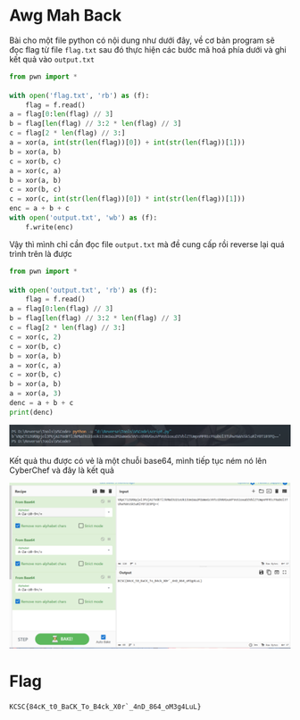 # Awg Mah Back

Bài cho một file python có nội dung như dưới đây, về cơ bản program sẽ đọc flag từ file ```flag.txt``` sau đó thực hiện các bước mã hoá phía dưới và ghi kết quả vào ```output.txt```

```python
from pwn import *

with open('flag.txt', 'rb') as (f):
    flag = f.read()
a = flag[0:len(flag) // 3]
b = flag[len(flag) // 3:2 * len(flag) // 3]
c = flag[2 * len(flag) // 3:]
a = xor(a, int(str(len(flag))[0]) + int(str(len(flag))[1]))
b = xor(a, b)
c = xor(b, c)
a = xor(c, a)
b = xor(a, b)
c = xor(b, c)
c = xor(c, int(str(len(flag))[0]) * int(str(len(flag))[1]))
enc = a + b + c
with open('output.txt', 'wb') as (f):
    f.write(enc)
```

Vậy thì mình chỉ cần đọc file ```output.txt``` mà đề cung cấp rồi reverse lại quá trình trên là được

```python
from pwn import *

with open('output.txt', 'rb') as (f):
    flag = f.read()
a = flag[0:len(flag) // 3]
b = flag[len(flag) // 3:2 * len(flag) // 3]
c = flag[2 * len(flag) // 3:]
c = xor(c, 2)
c = xor(b, c)
b = xor(a, b)
a = xor(c, a)
c = xor(b, c)
b = xor(a, b)
a = xor(a, 3)
denc = a + b + c
print(denc)
```

![](https://github.com/noobmannn/kcscrecruitment2023/blob/95d1af19567a3d54a7e3052fed18a8ba987731d6/Awg%20Mah%20Back/Image/1.png)

Kết quả thu được có vẻ là một chuỗi base64, mình tiếp tục ném nó lên CyberChef và đây là kết quả

![](https://github.com/noobmannn/kcscrecruitment2023/blob/95d1af19567a3d54a7e3052fed18a8ba987731d6/Awg%20Mah%20Back/Image/2.png)

# Flag

```KCSC{84cK_t0_BaCK_To_B4ck_X0r`_4nD_864_oM3g4LuL}```



